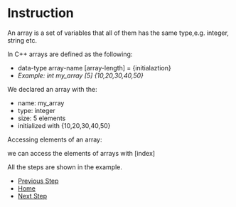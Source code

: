 # Instruction

An array is a set of variables that all of them has the same type,e.g. integer, string etc.

In C++ arrays are defined as the following:

* data-type array-name [array-length] = {initialaztion}
* _Example: int my_array [5] {10,20,30,40,50}_


We declared an array with the:
* name: my_array
* type: integer
* size: 5 elements
* initialized with {10,20,30,40,50}

Accessing elements of an array:

we can access the elements of arrays with [index] 

All the steps are shown in the example.


- [Previous Step](https://github.com/Mahdi-Javadi/Learn-cPlusPlus-efficiently/tree/master/Day4)
- [Home](https://github.com/Mahdi-Javadi/Learn-cPlusPlus-efficiently)
- [Next Step](https://github.com/Mahdi-Javadi/Learn-cPlusPlus-efficiently/tree/master/Day6)

